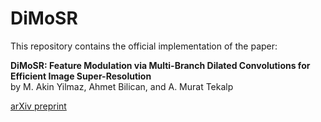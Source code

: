 # DiMoSR

This repository contains the official implementation of the paper:

**DiMoSR: Feature Modulation via Multi-Branch Dilated Convolutions for Efficient Image Super-Resolution**  
by M. Akin Yilmaz, Ahmet Bilican, and A. Murat Tekalp

[arXiv preprint](https://arxiv.org/pdf/2505.21262)
